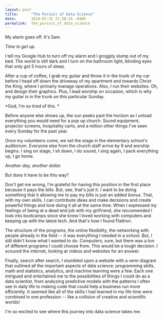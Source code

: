 ```yaml
---
layout: post
title:      "The Pursuit of Data Science"
date:       2019-07-31 21:58:35 -0400
permalink:  the_pursuit_of_data_science
---
```



My alarm goes off. It's 5am. 

*Time to get up.* 

I tell my Google Hub to turn off my alarm and I groggily slump out of my bed. The world is still dark and I turn on the bathroom light, blinding eyes that only got 5 hours of sleep. 

After a cup of coffee, I grab my guitar and throw it in the trunk of my car before I head off down the driveway of my apartment and towards Christ the King, where I primarly manage operations. Also, I run their websites. Oh, and design their graphics. Plus, I lead worship on occasion, which is why my guitar is in the trunk on this particular Sunday. 

*God, I'm so tired of this. *

Before anyone else shows up, the sun peeks past the horizon as I unload everything you would need for a pop up church. Sound equipment, projector screens, hospitality carts, and a million other things I've seen every Sunday for the past year. 

Once my volunteers come, we set the stage in the elementary school's auditorium. Everyone else from the church staff arrive by 9 and worship begins. I sing on stage, I sit down, I do sound, I sing again, I pack everything up, I go home. 

*Another day, another dollar.*

But does it have to be this way?

Don't get me wrong, I'm grateful for having this position in the first place because it pays the bills. But, see, that's just it. I want to be doing something that it allowing me to pay my bills is just an added *bonus*. That, with my own skills, I can contribute ideas and make decisions and create powerful things and love doing it all at the same time. When I expressed my feelings of being at a dead end job with my girlfriend, she reccomended I look into bootcamps since she knew I loved working with computers and keeping up with the latest tech. And that's how I found FlatIron. 

The structure of the programs, the online flexibility, the networking with people already in the field -- it was everything I needed in a school. But, I still didn't know what I wanted to do. Computers, sure, but there was a ton of different programs I could choose from. This would be a tough decision. I scoured the internet, looking at videos and websites for an answer. 

Finally, search after search, I stumbled upon a website with a venn diagram that outlined all the important aspects of data science: programming skills, math and statistics, analytics, and machine learning were a few. Each one intrigued and entertained me to the possibilities of things I could do as a data scientist, from analyzing predictive models with the patterns I often see in daily life to making code that could help a business run more efficiently. It seemed like all of the skills I had learned in my life time were combined in one profession -- like a collision of creative and scientific worlds! 

I'm so excited to see where this journey into data science takes me. 


